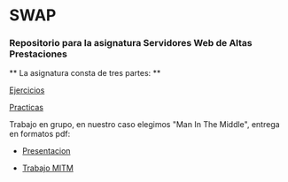 # SWAP

### Repositorio para la asignatura Servidores Web de Altas Prestaciones

** La asignatura consta de tres partes: **

[Ejercicios](https://github.com/mati3/SWAP/tree/master/Ejercicios)

[Practicas](https://github.com/mati3/SWAP/tree/master/Practicas)

Trabajo en grupo, en nuestro caso elegimos "Man In The Middle", entrega en formatos pdf:
  
* [Presentacion](https://github.com/mati3/SWAP/blob/master/Trabajo/MITM.pdf)

* [Trabajo MITM](https://github.com/mati3/SWAP/blob/master/Trabajo/Man%20in%20the%20middle.pdf)
